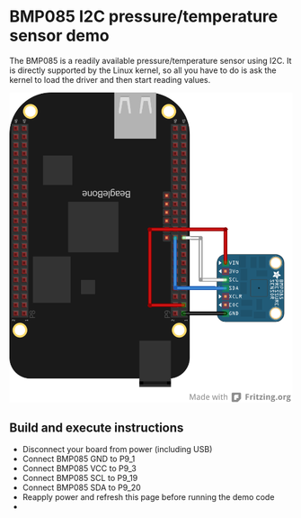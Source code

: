 # BMP085 I2C pressure/temperature sensor demo
The BMP085 is a readily available pressure/temperature sensor using I2C. 
It is directly supported by the Linux kernel, so all you have to do is ask 
the kernel to load the driver and then start reading values.

![alt text](tempPressure.png "I2C pressure/temperature sensor")

## Build and execute instructions

* Disconnect your board from power (including USB)
* Connect BMP085 GND to P9_1
* Connect BMP085 VCC to P9_3
* Connect BMP085 SCL to P9_19
* Connect BMP085 SDA to P9_20
* Reapply power and refresh this page before running the demo code
* 